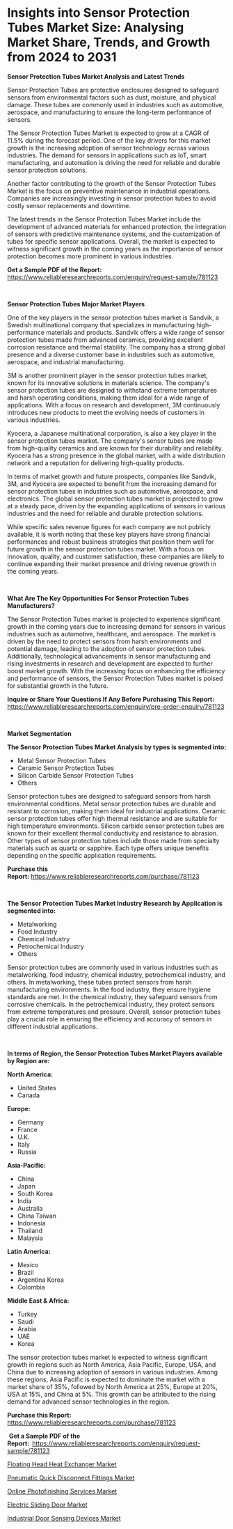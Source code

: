<p><h1>Insights into Sensor Protection Tubes Market Size: Analysing Market Share, Trends, and Growth from 2024 to 2031</h1></p><p><strong>Sensor Protection Tubes Market Analysis and Latest Trends</strong></p>
<p><p>Sensor Protection Tubes are protective enclosures designed to safeguard sensors from environmental factors such as dust, moisture, and physical damage. These tubes are commonly used in industries such as automotive, aerospace, and manufacturing to ensure the long-term performance of sensors.</p><p>The Sensor Protection Tubes Market is expected to grow at a CAGR of 11.5% during the forecast period. One of the key drivers for this market growth is the increasing adoption of sensor technology across various industries. The demand for sensors in applications such as IoT, smart manufacturing, and automation is driving the need for reliable and durable sensor protection solutions.</p><p>Another factor contributing to the growth of the Sensor Protection Tubes Market is the focus on preventive maintenance in industrial operations. Companies are increasingly investing in sensor protection tubes to avoid costly sensor replacements and downtime.</p><p>The latest trends in the Sensor Protection Tubes Market include the development of advanced materials for enhanced protection, the integration of sensors with predictive maintenance systems, and the customization of tubes for specific sensor applications. Overall, the market is expected to witness significant growth in the coming years as the importance of sensor protection becomes more prominent in various industries.</p></p>
<p><strong>Get a Sample PDF of the Report:&nbsp;</strong> <a href="https://www.reliableresearchreports.com/enquiry/request-sample/781123">https://www.reliableresearchreports.com/enquiry/request-sample/781123</a></p>
<p>&nbsp;</p>
<p><strong>Sensor Protection Tubes Major Market Players</strong></p>
<p><p>One of the key players in the sensor protection tubes market is Sandvik, a Swedish multinational company that specializes in manufacturing high-performance materials and products. Sandvik offers a wide range of sensor protection tubes made from advanced ceramics, providing excellent corrosion resistance and thermal stability. The company has a strong global presence and a diverse customer base in industries such as automotive, aerospace, and industrial manufacturing.</p><p>3M is another prominent player in the sensor protection tubes market, known for its innovative solutions in materials science. The company's sensor protection tubes are designed to withstand extreme temperatures and harsh operating conditions, making them ideal for a wide range of applications. With a focus on research and development, 3M continuously introduces new products to meet the evolving needs of customers in various industries.</p><p>Kyocera, a Japanese multinational corporation, is also a key player in the sensor protection tubes market. The company's sensor tubes are made from high-quality ceramics and are known for their durability and reliability. Kyocera has a strong presence in the global market, with a wide distribution network and a reputation for delivering high-quality products.</p><p>In terms of market growth and future prospects, companies like Sandvik, 3M, and Kyocera are expected to benefit from the increasing demand for sensor protection tubes in industries such as automotive, aerospace, and electronics. The global sensor protection tubes market is projected to grow at a steady pace, driven by the expanding applications of sensors in various industries and the need for reliable and durable protection solutions.</p><p>While specific sales revenue figures for each company are not publicly available, it is worth noting that these key players have strong financial performances and robust business strategies that position them well for future growth in the sensor protection tubes market. With a focus on innovation, quality, and customer satisfaction, these companies are likely to continue expanding their market presence and driving revenue growth in the coming years.</p></p>
<p>&nbsp;</p>
<p><strong>What Are The Key Opportunities For Sensor Protection Tubes Manufacturers?</strong></p>
<p><p>The Sensor Protection Tubes market is projected to experience significant growth in the coming years due to increasing demand for sensors in various industries such as automotive, healthcare, and aerospace. The market is driven by the need to protect sensors from harsh environments and potential damage, leading to the adoption of sensor protection tubes. Additionally, technological advancements in sensor manufacturing and rising investments in research and development are expected to further boost market growth. With the increasing focus on enhancing the efficiency and performance of sensors, the Sensor Protection Tubes market is poised for substantial growth in the future.</p></p>
<p><strong>Inquire or Share Your Questions If Any Before Purchasing This Report:</strong> <a href="https://www.reliableresearchreports.com/enquiry/pre-order-enquiry/781123">https://www.reliableresearchreports.com/enquiry/pre-order-enquiry/781123</a></p>
<p>&nbsp;</p>
<p><strong>Market Segmentation</strong></p>
<p><strong>The Sensor Protection Tubes Market Analysis by types is segmented into:</strong></p>
<p><ul><li>Metal Sensor Protection Tubes</li><li>Ceramic Sensor Protection Tubes</li><li>Silicon Carbide Sensor Protection Tubes</li><li>Others</li></ul></p>
<p><p>Sensor protection tubes are designed to safeguard sensors from harsh environmental conditions. Metal sensor protection tubes are durable and resistant to corrosion, making them ideal for industrial applications. Ceramic sensor protection tubes offer high thermal resistance and are suitable for high temperature environments. Silicon carbide sensor protection tubes are known for their excellent thermal conductivity and resistance to abrasion. Other types of sensor protection tubes include those made from specialty materials such as quartz or sapphire. Each type offers unique benefits depending on the specific application requirements.</p></p>
<p><strong>Purchase this Report:&nbsp;</strong><a href="https://www.reliableresearchreports.com/purchase/781123">https://www.reliableresearchreports.com/purchase/781123</a></p>
<p>&nbsp;</p>
<p><strong>The Sensor Protection Tubes Market Industry Research by Application is segmented into:</strong></p>
<p><ul><li>Metalworking</li><li>Food Industry</li><li>Chemical Industry</li><li>Petrochemical Industry</li><li>Others</li></ul></p>
<p><p>Sensor protection tubes are commonly used in various industries such as metalworking, food industry, chemical industry, petrochemical industry, and others. In metalworking, these tubes protect sensors from harsh manufacturing environments. In the food industry, they ensure hygiene standards are met. In the chemical industry, they safeguard sensors from corrosive chemicals. In the petrochemical industry, they protect sensors from extreme temperatures and pressure. Overall, sensor protection tubes play a crucial role in ensuring the efficiency and accuracy of sensors in different industrial applications.</p></p>
<p>&nbsp;</p>
<p><strong>In terms of Region, the Sensor Protection Tubes Market Players available by Region are:</strong></p>
<p>
    <p> <strong> North America: </strong>
        <ul>
            <li>United States</li>
            <li>Canada</li>
        </ul>
        </p> 
    <p> <strong> Europe: </strong>
        <ul>
            <li>Germany</li>
            <li>France</li>
            <li>U.K.</li>
            <li>Italy</li>
            <li>Russia</li>
        </ul>
        </p> 
    <p> <strong> Asia-Pacific: </strong>
        <ul>
            <li>China</li>
            <li>Japan</li>
            <li>South Korea</li>
            <li>India</li>
            <li>Australia</li>
            <li>China Taiwan</li>
            <li>Indonesia</li>
            <li>Thailand</li>
            <li>Malaysia</li>
        </ul>
        </p> 
    <p> <strong> Latin America: </strong>
        <ul>
            <li>Mexico</li>
            <li>Brazil</li>
            <li>Argentina Korea</li>
            <li>Colombia</li>
        </ul>
        </p> 
    <p> <strong> Middle East & Africa: </strong>
        <ul>
            <li>Turkey</li>
            <li>Saudi</li>
            <li>Arabia</li>
            <li>UAE</li>
            <li>Korea</li>
        </ul>
    </p>
    </p>
<p><p>The sensor protection tubes market is expected to witness significant growth in regions such as North America, Asia Pacific, Europe, USA, and China due to increasing adoption of sensors in various industries. Among these regions, Asia Pacific is expected to dominate the market with a market share of 35%, followed by North America at 25%, Europe at 20%, USA at 15%, and China at 5%. This growth can be attributed to the rising demand for advanced sensor technologies in the region.</p></p>
<p><strong>Purchase this Report: </strong><a href="https://www.reliableresearchreports.com/purchase/781123">https://www.reliableresearchreports.com/purchase/781123</a></p>
<p>&nbsp;<strong>Get a Sample PDF of the Report:&nbsp;&nbsp;</strong><a href="https://www.reliableresearchreports.com/enquiry/request-sample/781123">https://www.reliableresearchreports.com/enquiry/request-sample/781123</a></p>
<p><strong></strong></p>
<p><p><a href="https://medium.com/@ameliahaleyi77567/floating-head-heat-exchanger-market-trends-forecast-and-competitive-analysis-to-2031-66aa28e3ae01">Floating Head Heat Exchanger Market</a></p><p><a href="https://medium.com/@dorothybrooks53/pneumatic-quick-disconnect-fittings-nbsp-market-focuses-on-market-share-size-and-projected-926a6e411e4b">Pneumatic Quick Disconnect Fittings Market</a></p><p><a href="https://github.com/beatblasta/Market-Research-Report-List-2/blob/main/online-photofinishing-services-market.md">Online Photofinishing Services Market</a></p><p><a href="https://issuu.com/reportprime-2/docs/electric-sliding-door-market-size-2030.pptx">Electric Sliding Door Market</a></p><p><a href="https://issuu.com/reportprime-2/docs/industrial-door-sensing-devices-market-size-2030.p">Industrial Door Sensing Devices Market</a></p></p>